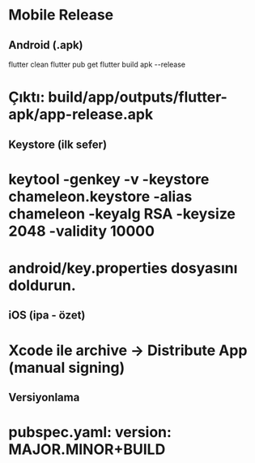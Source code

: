 # Mobile Release

## Android (.apk)
flutter clean
flutter pub get
flutter build apk --release
# Çıktı: build/app/outputs/flutter-apk/app-release.apk

## Keystore (ilk sefer)
# keytool -genkey -v -keystore chameleon.keystore -alias chameleon -keyalg RSA -keysize 2048 -validity 10000
# android/key.properties dosyasını doldurun.

## iOS (ipa - özet)
# Xcode ile archive -> Distribute App (manual signing)

## Versiyonlama
# pubspec.yaml: version: MAJOR.MINOR+BUILD
